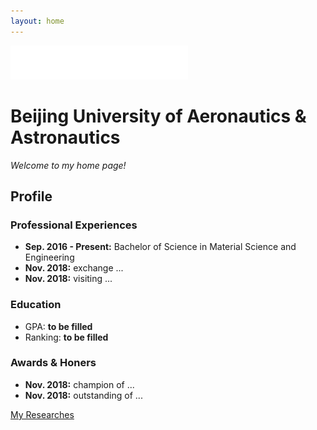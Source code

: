 ```yaml
---
layout: home
---
```


<img src="/assets/images/buaa-logo.png" alt="BUAA" style="background:blue">

# Beijing University of Aeronautics & Astronautics

*Welcome to my home page!*

## Profile

### Professional Experiences
- **Sep. 2016 - Present:** Bachelor of Science in Material Science and Engineering
- **Nov. 2018:** exchange ...
- **Nov. 2018:** visiting ...

### Education
- GPA: **to be filled**
- Ranking: **to be filled**

### Awards & Honers
- **Nov. 2018:** champion of ...
- **Nov. 2018:** outstanding of ...

[My Researches](/posts)
